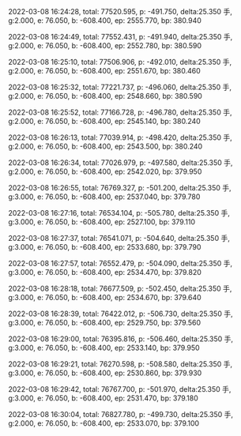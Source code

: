 2022-03-08 16:24:28, total: 77520.595, p: -491.750, delta:25.350 手, g:2.000, e: 76.050, b: -608.400, ep: 2555.770, bp: 380.940

2022-03-08 16:24:49, total: 77552.431, p: -491.940, delta:25.350 手, g:2.000, e: 76.050, b: -608.400, ep: 2552.780, bp: 380.590

2022-03-08 16:25:10, total: 77506.906, p: -492.010, delta:25.350 手, g:2.000, e: 76.050, b: -608.400, ep: 2551.670, bp: 380.460

2022-03-08 16:25:32, total: 77221.737, p: -496.060, delta:25.350 手, g:2.000, e: 76.050, b: -608.400, ep: 2548.660, bp: 380.590

2022-03-08 16:25:52, total: 77166.728, p: -496.780, delta:25.350 手, g:2.000, e: 76.050, b: -608.400, ep: 2545.140, bp: 380.240

2022-03-08 16:26:13, total: 77039.914, p: -498.420, delta:25.350 手, g:2.000, e: 76.050, b: -608.400, ep: 2543.500, bp: 380.240

2022-03-08 16:26:34, total: 77026.979, p: -497.580, delta:25.350 手, g:2.000, e: 76.050, b: -608.400, ep: 2542.020, bp: 379.950

2022-03-08 16:26:55, total: 76769.327, p: -501.200, delta:25.350 手, g:3.000, e: 76.050, b: -608.400, ep: 2537.040, bp: 379.780

2022-03-08 16:27:16, total: 76534.104, p: -505.780, delta:25.350 手, g:3.000, e: 76.050, b: -608.400, ep: 2527.100, bp: 379.110

2022-03-08 16:27:37, total: 76541.071, p: -504.640, delta:25.350 手, g:3.000, e: 76.050, b: -608.400, ep: 2533.680, bp: 379.790

2022-03-08 16:27:57, total: 76552.479, p: -504.090, delta:25.350 手, g:3.000, e: 76.050, b: -608.400, ep: 2534.470, bp: 379.820

2022-03-08 16:28:18, total: 76677.509, p: -502.450, delta:25.350 手, g:3.000, e: 76.050, b: -608.400, ep: 2534.670, bp: 379.640

2022-03-08 16:28:39, total: 76422.012, p: -506.730, delta:25.350 手, g:3.000, e: 76.050, b: -608.400, ep: 2529.750, bp: 379.560

2022-03-08 16:29:00, total: 76395.816, p: -506.460, delta:25.350 手, g:3.000, e: 76.050, b: -608.400, ep: 2533.140, bp: 379.950

2022-03-08 16:29:21, total: 76270.598, p: -508.580, delta:25.350 手, g:3.000, e: 76.050, b: -608.400, ep: 2530.860, bp: 379.930

2022-03-08 16:29:42, total: 76767.700, p: -501.970, delta:25.350 手, g:3.000, e: 76.050, b: -608.400, ep: 2531.470, bp: 379.180

2022-03-08 16:30:04, total: 76827.780, p: -499.730, delta:25.350 手, g:2.000, e: 76.050, b: -608.400, ep: 2533.070, bp: 379.100